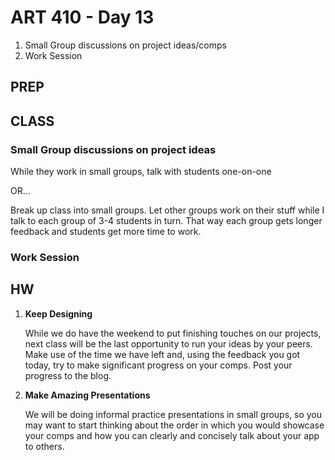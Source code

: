 ART 410 - Day 13
=======================================

1. Small Group discussions on project ideas/comps
2. Work Session


PREP
---------------------------------------



CLASS
---------------------------------------


### Small Group discussions on project ideas

While they work in small groups, talk with students one-on-one

OR…

Break up class into small groups. Let other groups work on their stuff while I talk to each group of 3-4 students in turn. That way each group gets longer feedback and students get more time to work.


### Work Session



HW
---------------------------------------

1. **Keep Designing**

	While we do have the weekend to put finishing touches on our projects, next class will be the last opportunity to run your ideas by your peers. Make use of the time we have left and, using the feedback you got today, try to make significant progress on your comps. Post your progress to the blog.


2. **Make Amazing Presentations**

	We will be doing informal practice presentations in small groups, so you may want to start thinking about the order in which you would showcase your comps and how you can clearly and concisely talk about your app to others.

<!--
3. **Mini Presentations**

	For those of you who haven't given a presentation yet, next class is probably when your presentation is due! We'll spend the beginning of next class talking about alternative UIs, so make sure you have an awesome presentation ready for us!
	
-->